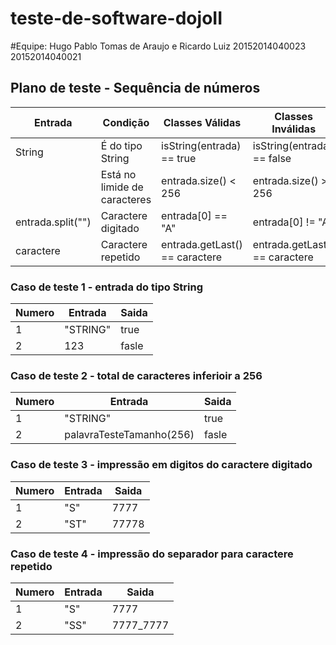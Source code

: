 # teste-de-software-dojoII

#Equipe: Hugo Pablo Tomas de Araujo e Ricardo Luiz
         20152014040023               20152014040021


## Plano de teste - Sequência de números

| Entrada             | Condição                            | Classes Válidas                  | Classes Inválidas             |
| -------------       | -------------                       | -------------------------------- | ----------------              |
| String              | É do tipo String                    | isString(entrada) == true        | isString(entrada) == false    |
|                     | Está no limide de caracteres        | entrada.size() < 256             | entrada.size() >= 256         |
| entrada.split("")   | Caractere digitado                  | entrada[0] == "A"                | entrada[0] != "A"             |
| caractere           | Caractere repetido                  | entrada.getLast() == caractere   | entrada.getLast() == caractere|

### Caso de teste 1 - entrada do tipo String
| Numero              | Entrada                             | Saida                            |
| -------------       | -------------                       | -------------------------------- |
| 1                   | "STRING"                            | true                             |
| 2                   | 123                                 | fasle                            |

### Caso de teste 2 - total de caracteres inferioir a 256
| Numero              | Entrada                             | Saida                            |
| -------------       | -------------                       | -------------------------------- |
| 1                   | "STRING"                            | true                             |
| 2                   | palavraTesteTamanho(256)            | fasle                            |

### Caso de teste 3 - impressão em digitos do caractere digitado
| Numero              | Entrada                             | Saida                            |
| -------------       | -------------                       | -------------------------------- |
| 1                   | "S"                                 | 7777                             |
| 2                   | "ST"                                | 77778                            |

### Caso de teste 4 - impressão do separador para caractere repetido
| Numero              | Entrada                             | Saida                            |
| -------------       | -------------                       | -------------------------------- |
| 1                   | "S"                                 | 7777                             |
| 2                   | "SS"                                | 7777_7777                        |

